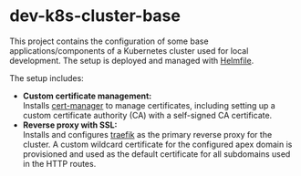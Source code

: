 # dev-k8s-cluster-base

This project contains the configuration of some base applications/components of
a Kubernetes cluster used for local development. The setup is deployed and
managed with [Helmfile](https://github.com/helmfile/helmfile).

The setup includes:

- **Custom certificate management:**\
  Installs [cert-manager](https://cert-manager.io/) to manage certificates, including
  setting up a custom certificate authority (CA) with a self-signed CA certificate.
- **Reverse proxy with SSL:**\
  Installs and configures [traefik](https://traefik.io/traefik/) as the primary reverse
  proxy for the cluster. A custom wildcard certificate for the configured apex domain
  is provisioned and used as the default certificate for all subdomains used in the
  HTTP routes.
